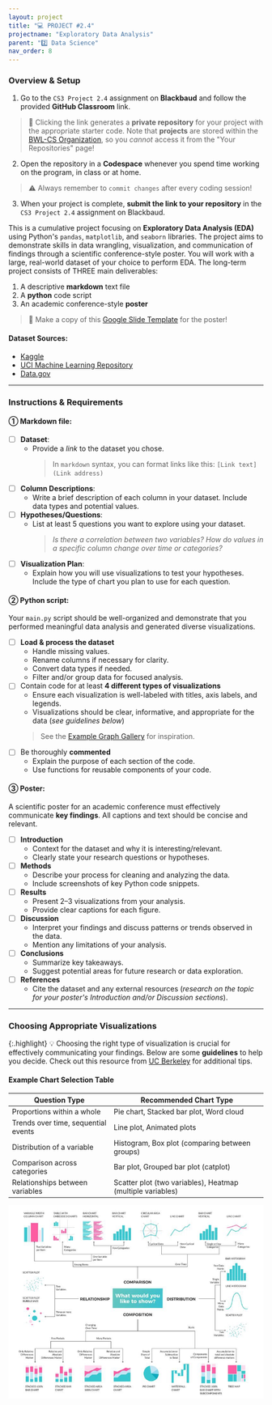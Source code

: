 ```yaml
---
layout: project
title: "💻 PROJECT #2.4"
projectname: "Exploratory Data Analysis"
parent: "2️⃣ Data Science"
nav_order: 8
---
```


### Overview & Setup


<div class="setup" markdown="block">

1. Go to the `CS3 Project 2.4` assignment on **Blackbaud** and follow the provided **GitHub Classroom** link.
  > 📁 Clicking the link generates a **private repository** for your project with the appropriate starter code. Note that **projects** are stored within the [BWL-CS Organization](https://github.com/BWL-CS), so you _cannot_ access it from the "Your Repositories" page!
2. Open the repository in a **Codespace** whenever you spend time working on the program, in class or at home. 
  > ⚠️ Always remember to `commit changes` after every coding session!
3. When your project is complete, **submit the link to your repository** in the `CS3 Project 2.4` assignment on Blackbaud.

</div>

This is a cumulative project focusing on **Exploratory Data Analysis (EDA)** using Python's `pandas`, `matplotlib`, and `seaborn` libraries. The project aims to demonstrate skills in data wrangling, visualization, and communication of findings through a scientific conference-style poster. You will work with a large, real-world dataset of your choice to perform EDA. The long-term project consists of THREE main deliverables:

1. A descriptive **markdown** text file
2. A **python** code script
3. An academic conference-style **poster** 
> 📰 Make a copy of this [Google Slide Template](https://docs.google.com/presentation/d/1IkrIYBNTEBLFIO7kqUJWvrWhzRuiYhXyX7lxNZglkpU/edit?usp=sharing) for the poster!

#### Dataset Sources:
- [Kaggle](https://www.kaggle.com/)
- [UCI Machine Learning Repository](https://archive.ics.uci.edu/ml/index.php)
- [Data.gov](https://www.data.gov/)

---

### Instructions & Requirements

#### ① Markdown file:

- [ ] **Dataset**:
  - Provide a _link_ to the dataset you chose. 
    > In `markdown` syntax, you can format links like this: `[Link text](Link address)` 
- [ ] **Column Descriptions**:
  - Write a brief description of each column in your dataset. Include data types and potential values.
- [ ] **Hypotheses/Questions**:
  - List at least 5 questions you want to explore using your dataset. 
    > _Is there a correlation between two variables?_
    > _How do values in a specific column change over time or categories?_
- [ ] **Visualization Plan**:
  - Explain how you will use visualizations to test your hypotheses. Include the type of chart you plan to use for each question.

#### ② Python script:

Your `main.py` script should be well-organized and demonstrate that you performed meaningful data analysis and generated diverse visualizations.

- [ ] **Load & process the dataset**
  - Handle missing values.
  - Rename columns if necessary for clarity.
  - Convert data types if needed.
  - Filter and/or group data for focused analysis.
- [ ] Contain code for at least **4 different types of visualizations**
  - Ensure each visualization is well-labeled with titles, axis labels, and legends.
  - Visualizations should be clear, informative, and appropriate for the data (_see guidelines below_)
  > See the [Example Graph Gallery](https://python-graph-gallery.com/) for inspiration.
- [ ] Be thoroughly **commented**
  - Explain the purpose of each section of the code.
  - Use functions for reusable components of your code.

#### ③ Poster: 

A scientific poster for an academic conference must effectively communicate **key findings**. All captions and text should be concise and relevant.
  
- [ ] **Introduction**
  - Context for the dataset and why it is interesting/relevant.
  - Clearly state your research questions or hypotheses.
- [ ] **Methods**
  - Describe your process for cleaning and analyzing the data.
  - Include screenshots of key Python code snippets.
- [ ] **Results**
  - Present 2–3 visualizations from your analysis.
  - Provide clear captions for each figure.
- [ ] **Discussion**
  - Interpret your findings and discuss patterns or trends observed in the data.
  - Mention any limitations of your analysis.
- [ ] **Conclusions**
  - Summarize key takeaways.
  - Suggest potential areas for future research or data exploration.
- [ ] **References**
  - Cite the dataset and any external resources (_research on the topic for your poster's Introduction and/or Discussion sections_).

---

### Choosing Appropriate Visualizations

{:.highlight}
💡 Choosing the right type of visualization is crucial for effectively communicating your findings. Below are some **guidelines** to help you decide. Check out this resource from [UC Berkeley](https://guides.lib.berkeley.edu/data-visualization/about) for additional tips.

#### Example Chart Selection Table

| **Question Type**              | **Recommended Chart Type**       |
|--------------------------------|----------------------------------|
| Proportions within a whole                    | Pie chart, Stacked bar plot, Word cloud      |
| Trends over time, sequential events              | Line plot, Animated plots                        |
| Distribution of a variable     | Histogram, Box plot (comparing between groups)             |
| Comparison across categories   | Bar plot, Grouped bar plot (catplot)      |
| Relationships between variables| Scatter plot (two variables), Heatmap (multiple variables)            |

![image](data-viz-cheatsheet.jpeg)

